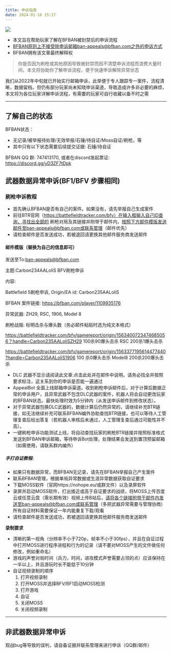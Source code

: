 ```yaml
---
title: 申诉指南
date: 2024-01-16 15:17
---
```

<!-- truncate -->

![](https://i0.hdslb.com/bfs/article/6e469f1bbe6a28819f39ecd9e9566b4a387820951.jpg@1320w_740h.avif)


* 本文旨在帮助玩家了解在BFBAN被封禁后的申诉流程
* BFBAN原则上不接受除申诉邮箱ban-appeals@bfban.com之外的申诉方式
* BFBAN拥有该文章最终解释权

> 你是否因为刷枪或其他原因导致被封禁而因不清楚申诉流程而浪费大量时间，本文将协助你了解申诉流程，便于快速申诉解除异常状态

我们从2022年中旬就已开始实行邮箱申诉，此举便于专人跟踪专一案件，流程清晰，数据留档，但仍有部分玩家尚未知晓申诉渠道，导致造成许多非必要的麻烦，本文将为各位玩家详解申诉流程，有需要的玩家可自行收藏以备不时之需

---

## 了解自己的状态
BFBAN状态：

* 无记录/被举报待处理/无效举报/石锤/待自证/Moss自证/刷枪，等
* 其中只有以下状态需要后续提交证据: 石锤/待自证

BFBAN QQ 群: 747413170, 或者在discord发起票证: https://discord.gg/yD3ZF7tDpk


## 武器数据异常申诉(BF1/BFV 步骤相同)

### 刷枪申诉教程

* 首先确认BFBAN是否有自己的案件。如果没有，请先举报自己生成案件
* 前往BTR官网（https://battlefieldtracker.com/bfv）在输入框输入自己ID查询，寻找出全部的 刷枪对局及其链接并附带于邮件内，按照下方邮件模版发送邮件至ban-appeals@bfban.com或联系管理（邮件优先）
* 请检查邮件是否发送成功，若被退回请更换其他邮件服务商发送邮件

#### 邮件模版（替换为自己的信息即可）

发送至To:ban-appeals@bfban.com

主题:Carbon234AALoliS BFV刷枪申诉

内容:

Battlefield 5刷枪申诉, Origin/EA id: Carbon235AALoliS

BFBAN 案件链接: https://bfban.com/player/1109935176

异常武器: ZH29, RSC, 1906, Model 8

刷枪战报: 标明击杀与爆头数（务必邮件粘贴时选为纯文本格式）

https://battlefieldtracker.com/bfv/gamereport/origin/1563400723474685056？handle=Carbon235AALoliSZH29 100杀90爆头击杀 RSC 200杀1爆头击杀

https://battlefieldtracker.com/bfv/gamereport/origin/1563377195614477440?handle=Carbon235AALoliS1906 100 杀0爆头击杀 Model8 200杀200爆头击杀

* DLC 武器不显示请阅读此文章:点击此处并在邮件中说明。请务必找全并按照要求标注，这关系到你的申诉是否能一遍通过
* AppealBot 全面上线邮箱申诉渠道。收到刷枪申诉邮件后，对于计算后数据正常的申诉用户，且异常武器不包含DLC武器的案件，机器人将会自动更改玩家的BFBAN状态。最快处理时效为5分钟内（从发送申诉邮件到修改状态）。
* 对于异常武器包换DLC武器的，数据计算后仍然异常的，请继续补充BTR链接，如无法继续补充可联系BFBAN编外协助查找BTR链接，也可以等待人工管理复查后给出答复（若机器人审核后未通过，人工管理复查后通过可能性并不高）。
* 一键刷枪申诉功能测试上线，将自动查找玩家的刷枪BTR链接并按照标准格式发送到BFBAN申诉邮箱，等待申诉Bot处理，处理结果会发送到置顶预留邮箱（如需使用，请联系群内编外）

##### 手打自证教程:

* 如果只有数据异常，而BFBAN无记录，请先在BFBAN举报自己产生案件
* 联系BFBAN管理，根据单局异常数据或生涯异常数据获取自证要求
* 下载MOSS软件（官网https://nohope.eu/或群文件）以及录屏软件
* 录屏并启动MOSS软件，打出接近或高于自证要求的战绩，将MOSS上传百度云或任意云盘（需长期有效）视频上传B站后，请将各个链接附带于邮件内发送至ban-appeals@bfban.com或联系管理（多把武器异常需要与管理协商）所有自证材料需要保证一年内能重复下载/观看
* 请检查邮件是否发送成功，若被退回请更换其他邮件服务商发送邮件

**录制要求**

* 清晰的第一视角（分辨率不小于720p，帧率不小于30fps），并且在自证过程中打开MOSS进行程序进程和行为的记录（请不要对MOSS产生的文件做任何修改，例如重命名） 
* 游戏的声誉对局时间（兵力，时间，进攻模式声誉需要占领的点）应该保持在一半以上，并且游玩时长不能低于10分钟
* 自证视频录制的顺序
   1. 打开视频录制
   2. 打开MOSS并选择BFV/BF1启动MOSS检测
   3. 打开游戏
   4. 自证
   5. 关闭MOSS
   6. 关闭视频录制

----

## 非武器数据异常申诉

观战bug等导致的误判，请自备证据并联系管理来进行申诉（QQ群/邮件）
